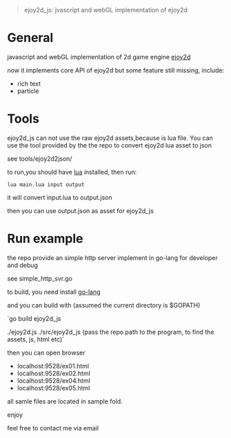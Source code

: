 


> ejoy2d_js: jvascript and webGL implementation of ejoy2d

General
===
javascript and webGL implementation of 2d game engine [ejoy2d](https://github.com/ejoy/ejoy2d)

now it implements core API of ejoy2d but some feature still missing, include:

 - rich text
 - particle

Tools
===
ejoy2d_js can not use the raw ejoy2d assets,because is lua file. You can use the tool provided by the the repo to convert ejoy2d lua asset to json

see tools/ejoy2d2json/

to run,you should have [lua](http://www.lua.org/) installed, then run:

`lua main.lua input output`

it will convert input.lua to output.json

then you can use output.json as asset for ejoy2d_js

Run example
===
the repo provide an simple http server implement in go-lang for developer and debug

see simple_http_svr.go

to build, you need install [go-lang](https://golang.org) 

and you can build with (assumed the current directory is $GOPATH)

 `go build ejoy2d_js

 ./ejoy2d.js  ./src/ejoy2d_js (pass the repo path to the program, to find the assets, js, html etc)`

 then you can open browser

 - localhost:9528/ex01.html
 - localhost:9528/ex02.html
 - localhost:9528/ex04.html
 - localhost:9528/ex05.html


all samle files are located in sample fold.

enjoy

feel free to contact me via email

 